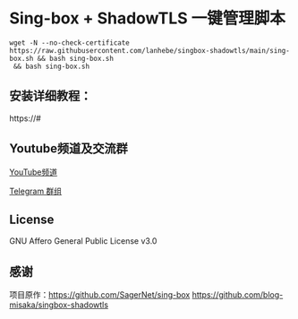 # Sing-box + ShadowTLS 一键管理脚本

```shell
wget -N --no-check-certificate https://raw.githubusercontent.com/lanhebe/singbox-shadowtls/main/sing-box.sh && bash sing-box.sh
 && bash sing-box.sh
```

## 安装详细教程：

https://#

## Youtube频道及交流群

[YouTube频道](https://www.youtube.com/channel/UCS0UYwNnawQHXrYeTNMgeOw)

[Telegram 群组](https://#)

## License

GNU Affero General Public License v3.0

## 感谢

项目原作：https://github.com/SagerNet/sing-box
https://github.com/blog-misaka/singbox-shadowtls

